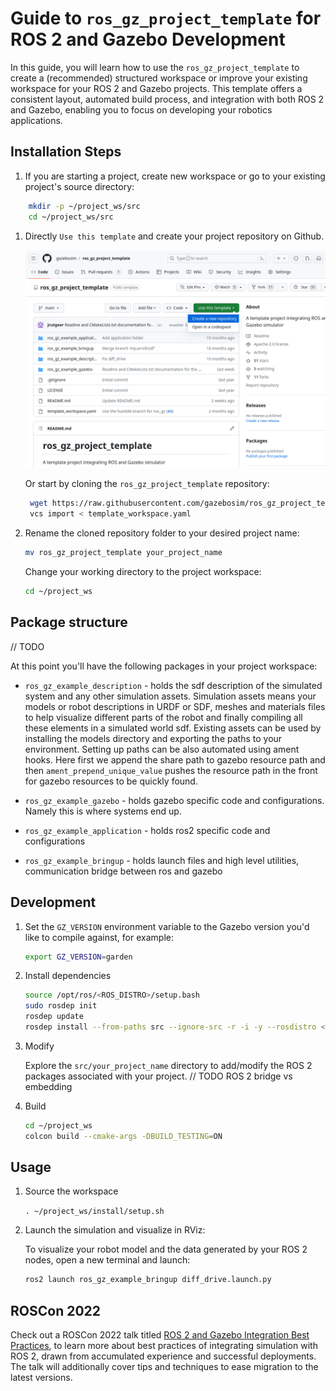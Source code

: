 # Guide to `ros_gz_project_template` for ROS 2 and Gazebo Development

In this guide, you will learn how to use the `ros_gz_project_template` to create a (recommended) structured workspace or improve your existing workspace for your ROS 2 and Gazebo projects. This template offers a consistent layout, automated build process, and integration with both ROS 2 and Gazebo, enabling you to focus on developing your robotics applications.

## Installation Steps

1. If you are starting a project, create new workspace or go to your existing project's source directory:

```bash
    mkdir -p ~/project_ws/src
    cd ~/project_ws/src
```

1. Directly `Use this template` and create your project repository on Github.

   ![use_template](tutorials/ros2_integration/use_template.png)

   Or start by cloning the `ros_gz_project_template` repository:

   ```bash
    wget https://raw.githubusercontent.com/gazebosim/ros_gz_project_template/main/template_workspace.yaml
    vcs import < template_workspace.yaml
   ```

1. Rename the cloned repository folder to your desired project name:

   ```bash
   mv ros_gz_project_template your_project_name
   ```

   Change your working directory to the project workspace:

   ```bash
   cd ~/project_ws
   ```

## Package structure
// TODO

At this point you'll have the following packages in your project workspace:

* `ros_gz_example_description` - holds the sdf description of the simulated system and any other simulation assets. Simulation assets means your models or robot descriptions in URDF or SDF, meshes and materials files to help visualize different parts of the robot and finally compiling all these elements in a simulated world sdf. Existing assets can be used by installing the models directory and exporting the paths to your environment. Setting up paths can be also automated using ament hooks. Here first we append the share path to gazebo resource path and then `ament_prepend_unique_value` pushes the resource path in the front for gazebo resources to be quickly found.

* `ros_gz_example_gazebo` - holds gazebo specific code and configurations. Namely this is where systems end up.

* `ros_gz_example_application` - holds ros2 specific code and configurations

* `ros_gz_example_bringup` - holds launch files and high level utilities, communication bridge between ros and gazebo

## Development

1. Set the `GZ_VERSION` environment variable to the Gazebo version you'd like to compile against, for example:

    ```bash
    export GZ_VERSION=garden
    ```

1. Install dependencies

    ```bash
    source /opt/ros/<ROS_DISTRO>/setup.bash
    sudo rosdep init
    rosdep update
    rosdep install --from-paths src --ignore-src -r -i -y --rosdistro <ROS_DISTRO>
    ```

1. Modify

   Explore the `src/your_project_name` directory to add/modify the ROS 2 packages associated with your project.
   // TODO ROS 2 bridge vs embedding

1. Build

    ```bash
    cd ~/project_ws
    colcon build --cmake-args -DBUILD_TESTING=ON
    ```

## Usage

1. Source the workspace

    `. ~/project_ws/install/setup.sh`

1. Launch the simulation and visualize in RViz:
    
    To visualize your robot model and the data generated by your ROS 2 nodes, open a new terminal and launch:

   ```bash
   ros2 launch ros_gz_example_bringup diff_drive.launch.py
   ```

## ROSCon 2022
Check out a ROSCon 2022 talk titled [ROS 2 and Gazebo Integration Best Practices](https://vimeo.com/showcase/9954564/video/767127300), to learn more about best practices of integrating simulation with ROS 2, drawn from accumulated experience and successful deployments. The talk will additionally cover tips and techniques to ease migration to the latest versions.
